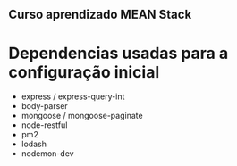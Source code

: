 ## Curso aprendizado MEAN Stack

# Dependencias usadas para a configuração inicial
- express / express-query-int
- body-parser
- mongoose / mongoose-paginate
- node-restful
- pm2
- lodash
- nodemon-dev